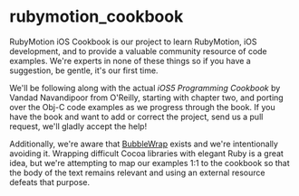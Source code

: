 rubymotion_cookbook
===================

RubyMotion iOS Cookbook is our project to learn RubyMotion, iOS development, and to provide a valuable community
resource of code examples. We're experts in none of these things so if you have a suggestion, be gentle, it's
our first time.

We'll be following along with the actual *iOS5 Programming Cookbook* by Vandad Navandipoor from O'Reilly, 
starting with chapter two, and porting over the Obj-C code examples as we progress through the book. If you have
the book and want to add or correct the project, send us a pull request, we'll gladly accept the help!

Additionally, we're aware that [BubbleWrap](https://github.com/mattetti/BubbleWrap) exists and we're intentionally 
avoiding it. Wrapping difficult Cocoa libraries with elegant Ruby is a great idea, but we're attempting to map our
examples 1:1 to the cookbook so that the body of the text remains relevant and using an external resource defeats
that purpose.
